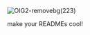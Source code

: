 ![OIG2-removebg(223)](https://github.com/Pastlecry/Tengu/assets/93829550/2d9f1a3d-fab8-44cc-80ae-97a9d990b029)

make your READMEs cool!
